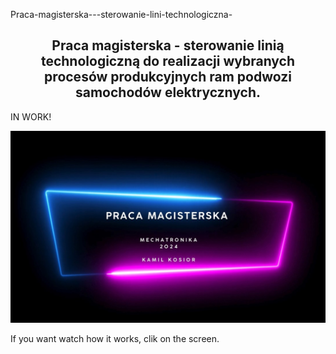 Praca-magisterska---sterowanie-lini-technologiczna-
 <h2 align="center">  
Praca magisterska - sterowanie linią technologiczną do realizacji wybranych procesów produkcyjnych ram podwozi samochodów elektrycznych. 
</h2>

IN WORK! 

[![video](mgr.jpg)](https://youtu.be/ptrcTcbF7wA)

If you want watch how it works, clik on the screen.

